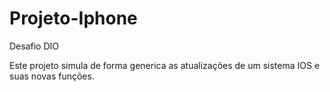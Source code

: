 # Projeto-Iphone
Desafio DIO

 Este projeto simula de forma generica as atualizações
de um sistema IOS e suas novas funções.

